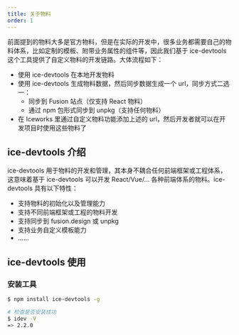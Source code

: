```yaml
---
title: 关于物料
order: 1
---
```


前面提到的物料大多是官方物料，但是在实际的开发中，很多业务都需要自己的物料体系，比如定制的模板、附带业务属性的组件等，因此我们基于 ice-devtools 这个工具提供了自定义物料的开发链路。大体流程如下：

- 使用 ice-devtools 在本地开发物料
- 使用 ice-devtools 生成物料数据，然后同步数据生成一个 url，同步方式二选一：
  - 同步到 Fusion 站点（仅支持 React 物料）
  - 通过 npm 包形式同步到 unpkg（支持任何物料）
- 在 Iceworks 里通过自定义物料功能添加上述的 url，然后开发者就可以在开发项目时使用这些物料了

## ice-devtools 介绍

ice-devtools 用于物料的开发和管理，其本身不耦合任何前端框架或工程体系，这意味着基于 ice-devtools 可以开发 React/Vue/... 各种前端体系的物料。ice-devtools 具有以下特性：

- 支持物料的初始化以及管理能力
- 支持不同前端框架或工程的物料开发
- 支持同步到 fusion.design 或 unpkg
- 支持业务自定义模板能力
- ……

## ice-devtools 使用

### 安装工具

```bash
$ npm install ice-devtools -g

# 检查是否安装成功
$ idev -V
=> 2.2.0
```